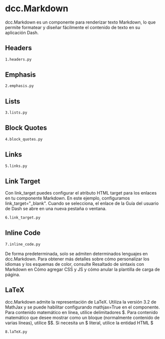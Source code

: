 # dcc.Markdown

dcc.Markdown es un componente para renderizar texto Markdown, lo que permite formatear y diseñar fácilmente el contenido de texto en su aplicación Dash.

## Headers

```bash
1.headers.py
```

## Emphasis

```bash
2.emphasis.py
```

## Lists

```bash
3.lists.py
```

## Block Quotes

```bash
4.block_quotes.py
```

## Links

```bash
5.links.py
```

## Link Target

Con link_target puedes configurar el atributo HTML target para los enlaces en tu componente Markdown. En este ejemplo, configuramos link_target="_blank". Cuando se selecciona, el enlace de la Guía del usuario de Dash se abre en una nueva pestaña o ventana.

```bash
6.link_target.py
```

## Inline Code

```bash
7.inline_code.py
```

De forma predeterminada, solo se admiten determinados lenguajes en dcc.Markdown. Para obtener más detalles sobre cómo personalizar los idiomas y los esquemas de color, consulte Resaltado de sintaxis con Markdown en Cómo agregar CSS y JS y cómo anular la plantilla de carga de página.

## LaTeX

dcc.Markdown admite la representación de LaTeX. Utiliza la versión 3.2 de MathJax y se puede habilitar configurando mathjax=True en el componente. Para contenido matemático en línea, utilice delimitadores $. Para contenido matemático que desee mostrar como un bloque (normalmente contenido de varias líneas), utilice $$. Si necesita un $ literal, utilice la entidad HTML &#36;

```bash
8.laTeX.py
```
